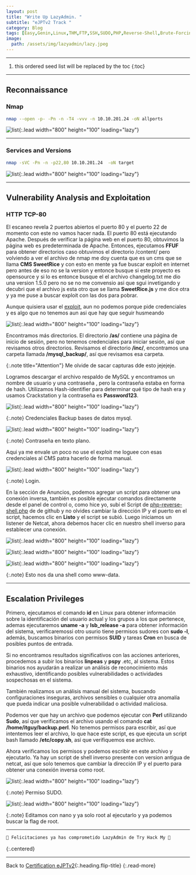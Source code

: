 ```yaml
---
layout: post
title: "Write Up LazyAdmin. "
subtitle: "eJPTv2 Track "
category: Blog
tags: [Easy,Genin,Linux,THM,FTP,SSH,SUDO,PHP,Reverse-Shell,Brute-Forcing,Reconnaissance,Fuzzing-Web,eJPTv2,CMS,CVE]
image:
  path: /assets/img/lazyadmin/lazy.jpeg
---
```


***

<!--more-->

1. this ordered seed list will be replaced by the toc
{:toc}

***

## Reconnaissance


### Nmap


```bash
nmap --open -p- -Pn -n -T4 -vvv -n 10.10.201.24 -oN allports
```


![list](/assets/img/lazyadmin/1.png){:.lead width="800" height="100" loading="lazy"}

***

### Services and Versions

```bash
nmap -sVC -Pn -n -p22,80 10.10.201.24  -oN target
```

![list](/assets/img/lazyadmin/2.png){:.lead width="800" height="100" loading="lazy"}


***

## Vulnerability Analysis and Exploitation


### HTTP TCP-80


El escaneo revela 2 puertos abiertos el puerto 80 y el puerto 22 de momento con este no vamos hacer nada. El puerto 80 está ejecutando Apache. Después de verificar la página web en el puerto 80, obtuvimos la página web es predeterminada de Apache. Entonces, ejecutamos **FFUF** para obtener directorios caso obtuvimos el directorio /content/ pero volviendo a ver el archivo de nmap me doy cuenta que es un cms que se llama **CMS SweetRice** y con esto en mente ya fue buscar exploit en internet pero antes de eso no se la version y entonce busque si este proyecto es opensource y si lo es entonce busque el el archivo changelog.txt me dio una version 1.5.0 pero no se no me convensio asi que sgui invetigando y decubri que el archivo js esta otro que se llama **SweetRice.js** y me dice otra y ya me puse a buscar exploit con las dos para pobrar.


Aunque quisiera usar el [exploit], aun no podemos porque pide credenciales y es algo que no tenemos aun asi que hay que seguir husmeando

 [exploit]: https://www.exploit-db.com/exploits/40716


 ![list](/assets/img/lazyadmin/4.png){:.lead width="800" height="100" loading="lazy"}



Encontramos más directorios. El directorio **/as/** contiene una página de inicio de sesión, pero no tenemos credenciales para iniciar sesión, así que revisamos otros directorios. Revisamos el directorio **/inc/**, encontramos una carpeta llamada **/mysql_backup/**, así que revisamos esa carpeta.


{:.note title="Attention"}
Me olvide de sacar capturas dde esto jejejeje.


Logramos descargar el archivo respaldo de MySQL y encontramos un nombre de usuario y una contraseña , pero la contraseña estaba en forma de hash. Utilizamos Hash-identifier para determinar qué tipo de hash era y usamos Crackstation y la contraseña es **Password123**.


![list](/assets/img/lazyadmin/5.png){:.lead width="800" height="100" loading="lazy"}


{:.note}
Credenciales Backup bases de datos mysql.


![list](/assets/img/lazyadmin/6.png){:.lead width="800" height="100" loading="lazy"}


{:.note}
Contraseña en texto plano.


Aqui ya me envale un poco no use el exploit me loguee con esas credenciales al CMS patra hacerlo de forma manual.


![list](/assets/img/lazyadmin/7.png){:.lead width="800" height="100" loading="lazy"}


{:.note}
Login.


En la sección de Anuncios, podemos agregar un script para obtener una conexión inversa, también es posible ejecutar comandos directamente desde el panel de control o, como hice yo, subí el Script de [php-reverse-shell.php] de de github y no olvides cambiar la dirección IP y el puerto en el script, hacemos clic en **Listo** y el script se subió. Luego iniciamos un listener de Netcat, ahora debemos hacer clic en nuestro shell inverso para establecer una conexión.


[php-reverse-shell.php]: https://github.com/pentestmonkey/php-reverse-shell/blob/master/php-reverse-shell.php


![list](/assets/img/lazyadmin/7.png){:.lead width="800" height="100" loading="lazy"}


![list](/assets/img/lazyadmin/9.png){:.lead width="800" height="100" loading="lazy"}


![list](/assets/img/lazyadmin/10.png){:.lead width="800" height="100" loading="lazy"}


{:.note}
Esto nos da una shell como www-data.


***

## Escalation Privileges

Primero, ejecutamos el comando **id** en Linux para obtener información sobre la identificación del usuario actual y los grupos a los que pertenece, ademas ejecutaremos **uname -a** y **lsb_release -a** para obtener información del sistema, verificaremossi otro usurio tiene permisos sudores con **sudo -l**, además, buscamos binarios con permisos **SUID** y tareas **Cron** en busca de posibles puntos de entrada. 

Si no encontramos resultados significativos con las acciones anteriores, procedemos a subir los binarios **linpeas** y **pspy** .etc, al sistema. Estos binarios nos ayudarán a realizar un análisis de reconocimiento más exhaustivo, identificando posibles vulnerabilidades o actividades sospechosas en el sistema.

También realizamos un análisis manual del sistema, buscando configuraciones inseguras, archivos sensibles o cualquier otra anomalía que pueda indicar una posible vulnerabilidad o actividad maliciosa.


Podemos ver que hay un archivo que podemos ejecutar con **Perl** utilizando **Sudo**, así que verificamos el archivo usando el comando **cat /home/itguy/backup.perl**. No tenemos permisos para escribir, así que intentemos leer el archivo, lo que hace este script, es que  ejecuta un script bash llamado **/etc/copy.sh**, así que verifiquemos ese archivo.

Ahora verificamos los permisos y podemos escribir en este archivo y ejecutarlo. Ya hay un script de shell inverso presente con version antigua de netcat, así que solo tenemos que cambiar la dirección IP y el puerto para obtener una conexión inversa como root. 


![list](/assets/img/lazyadmin/10.png){:.lead width="800" height="100" loading="lazy"}


{:.note}
Permiso SUDO.


![list](/assets/img/lazyadmin/11.png){:.lead width="800" height="100" loading="lazy"}


{:.note}
Editamos con nano y ya solo root al ejecutarlo y ya podemos buscar la flag de root.



***

```bash
🎉 Felicitaciones ya has comprometido LazyAdmin de Try Hack My 🎉
```
{:.centered}

***

Back to [Certification eJPTv2](2023-06-02-Road-to-eJPTv2.md){:.heading.flip-title}
{:.read-more}


